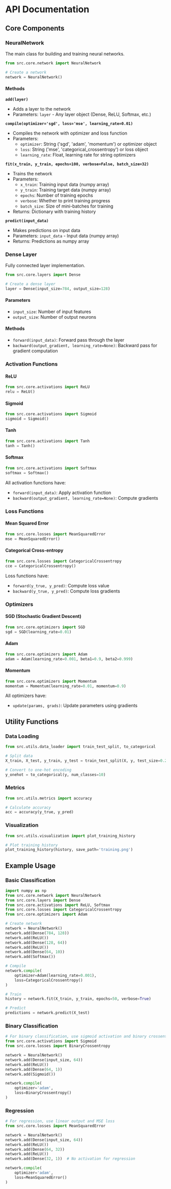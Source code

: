 # API Documentation

## Core Components

### NeuralNetwork

The main class for building and training neural networks.

```python
from src.core.network import NeuralNetwork

# Create a network
network = NeuralNetwork()
```

#### Methods

**`add(layer)`**
- Adds a layer to the network
- Parameters: `layer` - Any layer object (Dense, ReLU, Softmax, etc.)

**`compile(optimizer='sgd', loss='mse', learning_rate=0.01)`**
- Compiles the network with optimizer and loss function
- Parameters:
  - `optimizer`: String ('sgd', 'adam', 'momentum') or optimizer object
  - `loss`: String ('mse', 'categorical_crossentropy') or loss object
  - `learning_rate`: Float, learning rate for string optimizers

**`fit(x_train, y_train, epochs=100, verbose=False, batch_size=32)`**
- Trains the network
- Parameters:
  - `x_train`: Training input data (numpy array)
  - `y_train`: Training target data (numpy array)
  - `epochs`: Number of training epochs
  - `verbose`: Whether to print training progress
  - `batch_size`: Size of mini-batches for training
- Returns: Dictionary with training history

**`predict(input_data)`**
- Makes predictions on input data
- Parameters: `input_data` - Input data (numpy array)
- Returns: Predictions as numpy array

### Dense Layer

Fully connected layer implementation.

```python
from src.core.layers import Dense

# Create a dense layer
layer = Dense(input_size=784, output_size=128)
```

#### Parameters
- `input_size`: Number of input features
- `output_size`: Number of output neurons

#### Methods
- `forward(input_data)`: Forward pass through the layer
- `backward(output_gradient, learning_rate=None)`: Backward pass for gradient computation

### Activation Functions

#### ReLU
```python
from src.core.activations import ReLU
relu = ReLU()
```

#### Sigmoid
```python
from src.core.activations import Sigmoid
sigmoid = Sigmoid()
```

#### Tanh
```python
from src.core.activations import Tanh
tanh = Tanh()
```

#### Softmax
```python
from src.core.activations import Softmax
softmax = Softmax()
```

All activation functions have:
- `forward(input_data)`: Apply activation function
- `backward(output_gradient, learning_rate=None)`: Compute gradients

### Loss Functions

#### Mean Squared Error
```python
from src.core.losses import MeanSquaredError
mse = MeanSquaredError()
```

#### Categorical Cross-entropy
```python
from src.core.losses import CategoricalCrossentropy
cce = CategoricalCrossentropy()
```

Loss functions have:
- `forward(y_true, y_pred)`: Compute loss value
- `backward(y_true, y_pred)`: Compute loss gradients

### Optimizers

#### SGD (Stochastic Gradient Descent)
```python
from src.core.optimizers import SGD
sgd = SGD(learning_rate=0.01)
```

#### Adam
```python
from src.core.optimizers import Adam
adam = Adam(learning_rate=0.001, beta1=0.9, beta2=0.999)
```

#### Momentum
```python
from src.core.optimizers import Momentum
momentum = Momentum(learning_rate=0.01, momentum=0.9)
```

All optimizers have:
- `update(params, grads)`: Update parameters using gradients

## Utility Functions

### Data Loading
```python
from src.utils.data_loader import train_test_split, to_categorical

# Split data
X_train, X_test, y_train, y_test = train_test_split(X, y, test_size=0.2)

# Convert to one-hot encoding
y_onehot = to_categorical(y, num_classes=10)
```

### Metrics
```python
from src.utils.metrics import accuracy

# Calculate accuracy
acc = accuracy(y_true, y_pred)
```

### Visualization
```python
from src.utils.visualization import plot_training_history

# Plot training history
plot_training_history(history, save_path='training.png')
```

## Example Usage

### Basic Classification
```python
import numpy as np
from src.core.network import NeuralNetwork
from src.core.layers import Dense
from src.core.activations import ReLU, Softmax
from src.core.losses import CategoricalCrossentropy
from src.core.optimizers import Adam

# Create network
network = NeuralNetwork()
network.add(Dense(784, 128))
network.add(ReLU())
network.add(Dense(128, 64))
network.add(ReLU())
network.add(Dense(64, 10))
network.add(Softmax())

# Compile
network.compile(
    optimizer=Adam(learning_rate=0.001),
    loss=CategoricalCrossentropy()
)

# Train
history = network.fit(X_train, y_train, epochs=50, verbose=True)

# Predict
predictions = network.predict(X_test)
```

### Binary Classification
```python
# For binary classification, use sigmoid activation and binary crossentropy
from src.core.activations import Sigmoid
from src.core.losses import BinaryCrossentropy

network = NeuralNetwork()
network.add(Dense(input_size, 64))
network.add(ReLU())
network.add(Dense(64, 1))
network.add(Sigmoid())

network.compile(
    optimizer='adam',
    loss=BinaryCrossentropy()
)
```

### Regression
```python
# For regression, use linear output and MSE loss
from src.core.losses import MeanSquaredError

network = NeuralNetwork()
network.add(Dense(input_size, 64))
network.add(ReLU())
network.add(Dense(64, 32))
network.add(ReLU())
network.add(Dense(32, 1))  # No activation for regression

network.compile(
    optimizer='adam',
    loss=MeanSquaredError()
)
```
